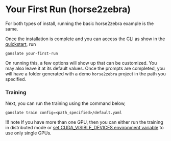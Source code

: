 # Your First Run (horse2zebra)

For both types of install, running the basic horse2zebra example is the same.

Once the installation is complete and you can access the CLI as show in the [quickstart](../quickstart.md), run
```console
ganslate your-first-run
```
On running this, a few options will show up that can be customized. You may also leave it at its default values. Once the prompts
are completed, you will have a folder generated with a demo `horse2zebra` project in the path you specified. 

### Training
Next, you can run the training using the command below,

```console
ganslate train config=<path_specified>/default.yaml
```

!!! note
    If you have more than one GPU, then you can either run the training in distributed mode or [set CUDA_VISIBLE_DEVICES environment variable](https://developer.nvidia.com/blog/cuda-pro-tip-control-gpu-visibility-cuda_visible_devices/) to use only single GPUs.